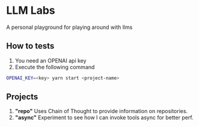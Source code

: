 # LLM Labs
A personal playground for playing around with llms

## How to tests
1. You need an OPENAI api key
2. Execute the following command

```bash
OPENAI_KEY=<key> yarn start <project-name>
```

## Projects
1. **"repo"** Uses Chain of Thought to provide information on repositories.
2. **"async"** Experiment to see how I can invoke tools async for better perf.
